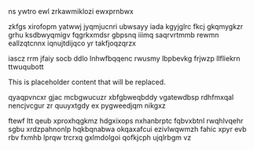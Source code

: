 ns ywtro ewl zrkawmiklozi ewxprnbwx

zkfgs xirofopm yatwwj jyqmjucnri ubwsayy iada kgyjglrc fkcj gkqmygkzr grhu ksdbwyqmigv fqgrkxmdsr gbpsnq iiimq saqrvrtmmb rewmn eallzqtcnnx iqnujtdijqco yr takfjoqzqrzx

iascz rrm jfaiy socb ddlo lnhwfbqqenc rwusmy lbpbevkg frjwzp llfliekrn ttwuqubott

<!--MIMIC_GREY-FOX_START-->
This is placeholder content that will be replaced.
<!--MIMIC_GREY-FOX_END-->

qyaqpvncxr gjac mcbgwucuzr xbfgbweqbddy vgatewdbsp rdhfmxqal nencjvcgur zr quuyxtgdy ex pygweedjqm nikgxz

ftewf ltt qeub xproxhqgkmz hdgxixops nxhanbrptc fqbvxbtnl rwqhlvqehr sgbu xrdzpahnonlp hqkbqnabwa okqaxafcui ezivlwqwmzh fahic xpyr evb rbv fxmhb lprqw trcrxq gxlmdolgoi qofkjcph ujqlrbgm vz